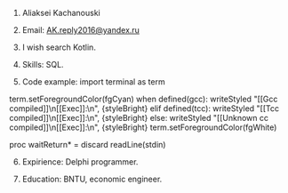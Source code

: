 1. Aliaksei Kachanouski

2. Email: AK.reply2016@yandex.ru

3. I wish search Kotlin.

4. Skills: SQL.

5. Code example: 
import terminal as term

term.setForegroundColor(fgCyan)
when defined(gcc):
  writeStyled "[[Gcc compiled]]\n[[Exec]]:\n", {styleBright}
elif defined(tcc):
  writeStyled "[[Tcc compiled]]\n[[Exec]]:\n", {styleBright}
else: 
  writeStyled "[[Unknown cc compiled]]\n[[Exec]]:\n", {styleBright}
term.setForegroundColor(fgWhite)

proc waitReturn* = discard readLine(stdin)

6. Expirience: Delphi programmer.

7. Education: BNTU, economic engineer.


